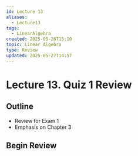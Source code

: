 ```yaml
---
id: Lecture 13
aliases:
  - Lecture13
tags:
  - LinearAlgebra
created: 2025-05-26T15:10
topic: Linear Algebra
type: Review
updated: 2025-05-27T14:57
---
```


# Lecture 13. Quiz 1 Review

## Outline

- Review for Exam 1
- Emphasis on Chapter 3

## Begin Review
